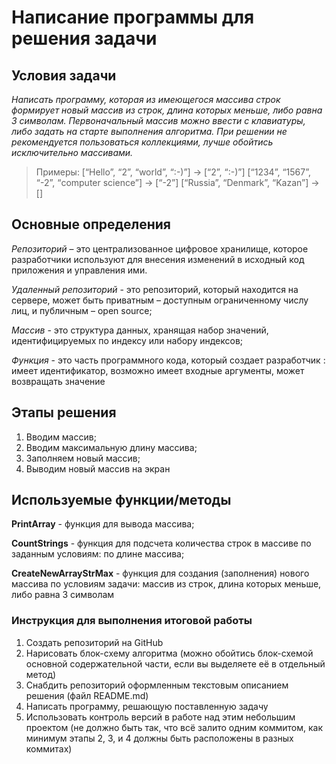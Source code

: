 # Написание программы для решения задачи
## Условия задачи
*_Написать программу, которая из имеющегося массива строк формирует новый массив из строк, длина которых меньше, либо равна 3 символам. Первоначальный массив можно ввести с клавиатуры, либо задать на старте выполнения алгоритма. При решении не рекомендуется пользоваться коллекциями, лучше обойтись исключительно массивами._*
> Примеры:
[“Hello”, “2”, “world”, “:-)”] → [“2”, “:-)”]
[“1234”, “1567”, “-2”, “computer science”] → [“-2”]
[“Russia”, “Denmark”, “Kazan”] → []

## Основные определения

*_Репозиторий_* – это централизованное цифровое хранилище, которое разработчики используют для внесения изменений в исходный код приложения и управления ими.

*_Удаленный репозиторий_* - это репозиторий, который находится на сервере, может быть приватным – доступным ограниченному числу лиц, и публичным – open source;

*_Массив_* - это структура данных, хранящая набор значений, идентифицируемых по индексу или набору индексов;

*_Функция_* - это часть программного кода, который создает разработчик : имеет идентификатор, возможно имеет входные аргументы, может возвращать значение

## Этапы решения
1. Вводим массив;
2. Вводим максимальную длину массива;
3. Заполняем новый массив;
4. Выводим новый массив на экран

## Используемые функции/методы
 **PrintArray** - функция для вывода массива;

 **CountStrings** - функция для подсчета количества строк в массиве по заданным условиям: по длине массива;

 **CreateNewArrayStrMax** - функция для создания (заполнения) нового массива по условиям задачи: массив из строк,  длина которых меньше, либо равна 3 символам

 ### Инструкция для выполнения итоговой работы
1. Создать репозиторий на GitHub
2. Нарисовать блок-схему алгоритма (можно обойтись блок-схемой основной содержательной части, если вы выделяете её в отдельный метод)
3. Снабдить репозиторий оформленным текстовым описанием решения (файл README.md)
4. Написать программу, решающую поставленную задачу
5. Использовать контроль версий в работе над этим небольшим проектом (не должно быть так, что всё залито одним коммитом, как минимум этапы 2, 3, и 4 должны быть расположены в разных коммитах)